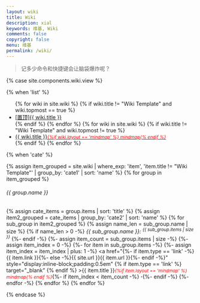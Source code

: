 ```yaml
---
layout: wiki
title: Wiki
description: xial
keywords: 维基, Wiki
comments: false
copyright: false
menu: 维基
permalink: /wiki/
---
```


> 记多少命令和快捷键会让脑袋爆炸呢？

{% case site.components.wiki.view %}

{% when 'list' %}

<ul class="listing">
{% for wiki in site.wiki %}
{% if wiki.title != "Wiki Template" and wiki.topmost == true %}
<li class="listing-item"><a href="{{ site.url }}{{ wiki.url }}"><span class="top-most-flag">[置顶]</span>{{ wiki.title }}</a></li>
{% endif %}
{% endfor %}
{% for wiki in site.wiki %}
{% if wiki.title != "Wiki Template" and wiki.topmost != true %}
<li class="listing-item"><a href="{{ site.url }}{{ wiki.url }}">{{ wiki.title }}<span style="font-size:12px;color:red;font-style:italic;">{%if wiki.layout == 'mindmap' %}  mindmap{% endif %}</span></a></li>
{% endif %}
{% endfor %}
</ul>

{% when 'cate' %}

{% assign item_grouped = site.wiki | where_exp: 'item', 'item.title != "Wiki Template"' | group_by: 'cate1' | sort: 'name' %}
{% for group in item_grouped %}
###### {{ group.name }}
{% assign cate_items = group.items | sort: 'title' %}
{% assign item2_grouped = cate_items | group_by: 'cate2' | sort: 'name' %}
{% for sub_group in item2_grouped %}
{% assign name_len = sub_group.name | size %}
{% if name_len > 0 -%}
<i>{{ sub_group.name }}: <sup>{{ sub_group.items | size }}</sup></i>
{%- endif -%}
{%- assign item_count = sub_group.items | size -%}
{%- assign item_index = 0 -%}
{%- for item in sub_group.items -%}
{%- assign item_index = item_index | plus: 1 -%}
<a href="{%- if item.type == 'link' -%}{{ item.link }}{%- else -%}{{ site.url }}{{ item.url }}{%- endif -%}" style="display:inline-block;padding:0.5em" {% if item.type == 'link' %} target="_blank" {% endif %} >{{ item.title }}<span style="font-size:12px;color:red;font-style:italic;">{%if item.layout == 'mindmap' %}  mindmap{% endif %}</span></a>{%- if item_index < item_count -%}<span> <b>·</b></span>{%- endif -%}
{%- endfor -%}
{% endfor %}
{% endfor %}

{% endcase %}
